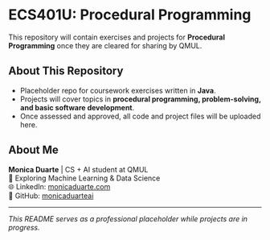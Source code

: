 # ECS401U: Procedural Programming

This repository will contain exercises and projects for **Procedural Programming** once they are cleared for sharing by QMUL.  

## About This Repository
- Placeholder repo for coursework exercises written in **Java**.  
- Projects will cover topics in **procedural programming, problem-solving, and basic software development**.  
- Once assessed and approved, all code and project files will be uploaded here.  

## About Me
**Monica Duarte** | CS + AI student at QMUL  
🔭 Exploring Machine Learning & Data Science  
🌐 LinkedIn: [monicaduarte.com](https://monicaduarte.com)  
🐙 GitHub: [monicaduarteai](https://github.com/monicaduarteai)

---
*This README serves as a professional placeholder while projects are in progress.*
